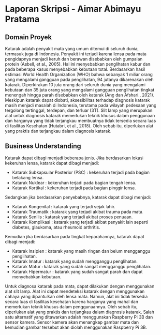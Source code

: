 # Laporan Skripsi - Aimar Abimayu Pratama

## Domain Proyek

Katarak adalah penyakit mata yang umum ditemui di seluruh dunia, termasuk juga di Indonesia. Penyakit ini terjadi karena lensa pada mata pengidapnya menjadi keruh dan berawan disebabkan oleh gumpalan protein (Asbell, et al., 2005). Hal ini menyebabkan penglihatan kabur dan pada beberapa kasus menyebabkan kebutaan total. Berdasarkan hasil estimasi World Health Organization (WHO) bahwa sebanyak 1 miliar orang yang mengalami gangguan pada penglihatan, 94 jutanya dikarenakan oleh katarak. Diperkirakan 10 juta orang dari seluruh dunia yang mengalami kebutaan dan 35 juta orang yang mengalami gangguan penglihatan tingkat menengah hingga parah disebabkan oleh katarak (Ang dan Afshari., 2021). Meskipun katarak dapat diobati, aksesibilitas terhadap diagnosis katarak masih menjadi masalah di Indonesia, terutama pada wilayah pedesaan yang tergolong tertinggal, terdepan, dan terluar (3T). Slit lamp yang merupakan alat untuk diagnosis katarak memerlukan teknik khusus dalam penggunaan dan harganya yang tidak terjangkau membuatnya tidak tersedia secara luas di fasilitas Kesehatan (Hutabri, et al., 2018). Oleh sebab itu, diperlukan alat yang praktis dan terjangkau dalam diagnosis katarak.

## Business Understanding

Katarak dapat dibagi menjadi beberapa jenis. Jika berdasarkan lokasi kekeruhan lensa, katarak dapat dibagi menjadi:
- Katarak Subkapsular Posterior (PSC) : kekeruhan terjadi pada bagian belakang lensa.
- Katarak Nuklear : kekeruhan terjadi pada bagian tengah lensa.
- Katarak Kortikal : kekeruhan terjadi pada bagian pinggir lensa.

Sedangkan jika berdasarkan penyebabnya, katarak dapat dibagi menjadi:
- Katarak Kongenital : katarak yang terjadi sejak lahir.
- Katarak Traumatik : katarak yang terjadi akibat trauma pada mata.
- Katarak Senilis : katarak yang terjadi akibat proses penuaan.
- Katarak Komplikasi : katarak yang terjadi akibat penyakit lain seperti diabetes, glaukoma, atau rheumoid arthritis.

Kemudian jika berdasarkan pada tingkat keparahannya, katarak dapat dibagi menjadi:
- Katarak Insipien : katarak yang masih ringan dan belum mengganggu penglihatan.
- Katarak Imatur : katarak yang sudah mengganggu penglihatan.
- Katarak Matur : katarak yang sudah sangat mengganggu penglihatan.
- Katarak Hipermatur : katarak yang sudah sangat parah dan dapat menyebabkan kebutaan.

Untuk diagnosa katarak pada mata, dapat dilakukan dengan menggunakan alat slit lamp. Alat ini dapat mendeteksi katarak dengan menggunakan cahaya yang dipantulkan oleh lensa mata. Namun, alat ini tidak tersedia secara luas di fasilitas kesehatan karena harganya yang mahal dan memerlukan teknik khusus dalam penggunaannya. Oleh sebab itu, diperlukan alat yang praktis dan terjangkau dalam diagnosis katarak. Salah satu alternatif yang ditawarkan adalah menggunakan Raspberry Pi 3B dan sensor kamera. Sensor kamera akan menangkap gambar mata dan kemudian gambar tersebut akan diolah menggunakan Raspberry Pi 3B.